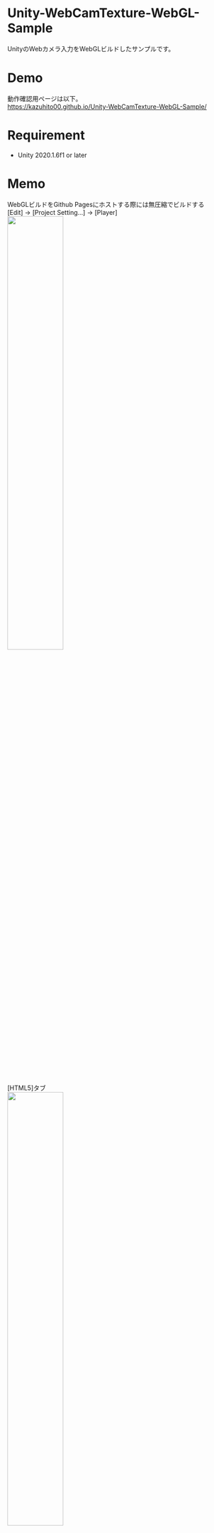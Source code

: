 # Unity-WebCamTexture-WebGL-Sample
UnityのWebカメラ入力をWebGLビルドしたサンプルです。

# Demo
動作確認用ページは以下。<br>
https://kazuhito00.github.io/Unity-WebCamTexture-WebGL-Sample/

# Requirement 
* Unity 2020.1.6f1 or later

# Memo
WebGLビルドをGithub Pagesにホストする際には無圧縮でビルドする<br>
[Edit] -> [Project Setting...] -> [Player]<br>
<img src="https://user-images.githubusercontent.com/37477845/105736836-95ddfe00-5f78-11eb-920a-a6ac8dd1af0e.png" width="50%"><br>
[HTML5]タブ<br>
<img src="https://user-images.githubusercontent.com/37477845/105736851-99718500-5f78-11eb-9d50-03da9f5e0ccb.png" width="50%"><br>
[Publishing Settings] -> [Compression Format]<br>
[Disabled]に変更<br>
<img src="https://user-images.githubusercontent.com/37477845/105736874-a1312980-5f78-11eb-9a65-3e36703d1847.png" width="50%">

# Author
高橋かずひと(https://twitter.com/KzhtTkhs)
 
# License 
Unity-WebCamTexture-WebGL-Sample is under [Apache-2.0 License](LICENSE).
